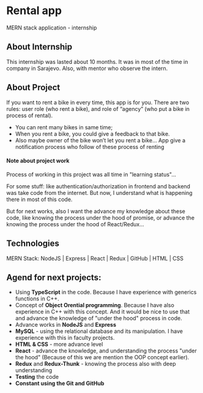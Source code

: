 # Rental app
MERN stack application - internship

## About Internship
This internship was lasted about 10 months. It was in most of the time in company in Sarajevo.
Also, with mentor who observe the intern.

## About Project

If you want to rent a bike in every time, this app is for you. There are two rules: user
role (who rent a bike), and role of “agency” (who put a bike in process of rental).
- You can rent many bikes in same time;
- When you rent a bike, you could give a feedback to that bike.
- Also maybe owner of the bike won’t let you rent a bike...
App give a notification process who follow of these process of renting

#### Note about project work
Process of working in this project was all time in "learning status"...

For some stuff: like authentication/authorization in frontend and backend was take code from the internet. But now, I understand what is happening there in most of this code.

But for next works, also I want the advance my knowledge about these code, like knowing the process under the hood of promise, or advance the knowing the process under the hood of React/Redux...

## Technologies
MERN Stack: NodeJS | Express | React | Redux | GitHub | HTML | CSS
## Agend for next projects:
- Using **TypeScript** in the code. Because I have experience with generics functions in C++.
- Concept of **Object Orential programming**. Because I have also experience in C++ with this concept. And it would be nice to use that and advance the knowledge of "under the hood" process in code.
- Advance works in **NodeJS** and **Express**
- **MySQL** - using the relational database and its manipulation. I have experience with this in faculty projects.
- **HTML & CSS** - more advance level
- **React** - advance the knowledge, and understanding the process "under the hood" (Because of this we are mention the OOP concept earlier).
- **Redux** and **Redux-Thunk** - knowing the process also with deep understanding
- **Testing** the code
- **Constant using the Git and GitHub**